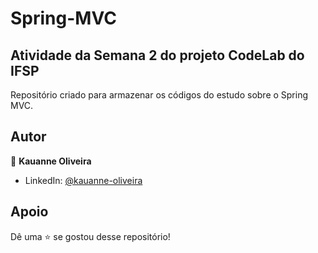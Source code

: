 # Spring-MVC

## Atividade da Semana 2 do projeto CodeLab do IFSP

Repositório criado para armazenar os códigos do estudo sobre o Spring MVC.

##  Autor

👤 **Kauanne Oliveira**

- LinkedIn: [ @kauanne-oliveira ](https://linkedin.com/in/kauanne-oliveira-13a788259)

##  Apoio

Dê uma ⭐️ se gostou desse repositório!
